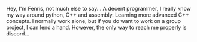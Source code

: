 Hey, I'm Fenris, not much else to say...
A decent programmer, I really know my way around python, C++ and assembly.
Learning more advanced C++ concepts.
I normally work alone, but if you do want to work on a group project, I can lend a hand.
However, the only way to reach me properly is discord...
